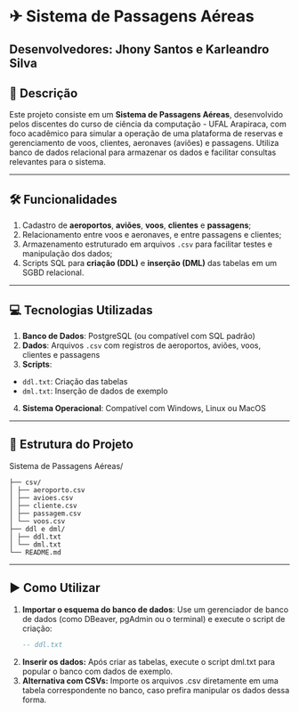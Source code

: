 # ✈ Sistema de Passagens Aéreas

  Desenvolvedores: Jhony Santos e Karleandro Silva
--
## 📌 Descrição

Este projeto consiste em um **Sistema de Passagens Aéreas**, desenvolvido pelos discentes do curso de ciência da computação - UFAL Arapiraca, com foco acadêmico para simular a operação de uma plataforma de reservas e gerenciamento de voos, clientes, aeronaves (aviões) e passagens. Utiliza banco de dados relacional para armazenar os dados e facilitar consultas relevantes para o sistema.

---

## 🛠️ Funcionalidades

1. Cadastro de **aeroportos**, **aviões**, **voos**, **clientes** e **passagens**;
2. Relacionamento entre voos e aeronaves, e entre passagens e clientes;
3. Armazenamento estruturado em arquivos `.csv` para facilitar testes e manipulação dos dados;
4. Scripts SQL para **criação (DDL)** e **inserção (DML)** das tabelas em um SGBD relacional.

---

## 💻 Tecnologias Utilizadas

1. **Banco de Dados**: PostgreSQL (ou compatível com SQL padrão)
2. **Dados**: Arquivos `.csv` com registros de aeroportos, aviões, voos, clientes e passagens
3. **Scripts**:
  - `ddl.txt`: Criação das tabelas
  - `dml.txt`: Inserção de dados de exemplo
4. **Sistema Operacional**: Compatível com Windows, Linux ou MacOS

---

## 📂 Estrutura do Projeto

Sistema de Passagens Aéreas/

    ├── csv/
    │ ├── aeroporto.csv
    │ ├── avioes.csv
    │ ├── cliente.csv
    │ ├── passagem.csv
    │ └── voos.csv
    ├── ddl e dml/
    │ ├── ddl.txt
    │ └── dml.txt
    └── README.md

---

## ▶️ Como Utilizar

1. **Importar o esquema do banco de dados**:
   Use um gerenciador de banco de dados (como DBeaver, pgAdmin ou o terminal) e execute o script de criação:
   ```sql
   -- ddl.txt
2. **Inserir os dados:** Após criar as tabelas, execute o script dml.txt para popular o banco com dados de exemplo.
3. **Alternativa com CSVs:** Importe os arquivos .csv diretamente em uma tabela correspondente no banco, caso prefira manipular os dados dessa forma.
